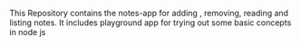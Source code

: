 This Repository contains the notes-app for adding , removing, reading and listing notes.
It includes playground app for trying out some basic concepts in node js
